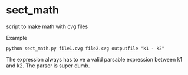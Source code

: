 # sect_math
script to make math with cvg files

Example

```
python sect_math.py file1.cvg file2.cvg outputfile "k1 - k2"
```

The expression always has to ve a valid parsable expression between k1 and k2. The parser is super dumb.